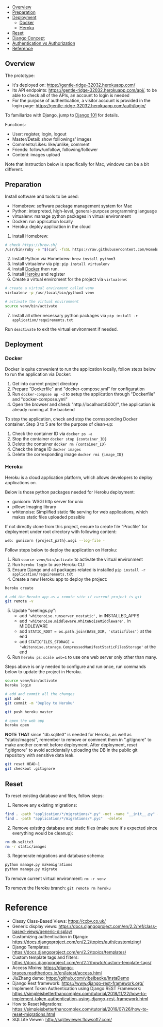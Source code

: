 
- [Overview](#overview)
- [Preparation](#preparation)
- [Deployment](#deployment)
    - [Docker](#docker)
    - [Heroku](#heroku)
- [Reset](#reset)
- [Django Concept](#django-concept)
- [Authentication vs Authorization](#authentication-vs-authorization)
- [Reference](#reference)



## Overview
The prototype:
- It's deployed on: https://gentle-ridge-32032.herokuapp.com/
- Its API endpoints: https://gentle-ridge-32032.herokuapp.com/api/, to be able to check all of the APIs, an account to login is needed
- For the purpose of authentication, a visitor account is provided in the login page: https://gentle-ridge-32032.herokuapp.com/auth/login/

To familiarize with Django, jump to [Django 101](django_101.md) for details.

Functions: 
- User: register, login, logout
- Master/Detail: show folllowings' images
- Comments/Likes: like/unlike, comment
- Friends: follow/unfollow, following/follower
- Content: images upload

Note that instruction below is specifically for Mac, windows can be a bit different.


## Preparation
Install software and tools to be used:
- Homebrew: software package management system for Mac
- Python: interpreted, high-level, general-purpose programming language
- virtualenv: manage python packages in virtual environment
- Docker: run application locally
- Heroku: deploy application in the cloud

1. Install Homebrew:
```sh
# check https://brew.sh/
/usr/bin/ruby -e "$(curl -fsSL https://raw.githubusercontent.com/Homebrew/install/master/install)"
```
2. Install Python via Homebrew: `brew install python3`
3. Install virtualenv via pip: `pip install virtualenv`
4. Install [Docker](https://www.docker.com/products/docker-desktop) then run. 
5. Install [Heroku](https://devcenter.heroku.com/articles/heroku-cli) and register
6. Create a virtual enviroment for the project via `virtualenv`:
```sh
# create a virtual enviroment called venv
virtualenv -p /usr/local/bin/python3 venv

# activate the virtual environment
source venv/bin/activate
```
7. Install all other necessary python packages via `pip install -r application/requirements.txt`

Run `deactivate` to exit the virtual environment if needed.


## Deployment
### Docker
Docker is quite convenient to run the application locally, follow steps below to run the application via Docker:
1. Get into current project directory
2. Prepare "Dockerfile" and "docker-compose.yml" for configuration
3. Run `docker-compose up -d` to setup the application through "Dockerfile" and "docker-compose.yml"
4. Open the browser and check "http://localhost:8000/", the application is already running at the backend

To stop the application, check and stop the corresponding Docker container. Step 3 to 5 are for the purpose of clean-up:
1. Check the container ID via `docker ps -a`
2. Stop the container `docker stop {container_ID}`
3. Delete the container `docker rm {container_ID}`
4. Check the image ID `docker images`
5. Delete the corresponding image `docker rmi {image_ID}`

### Heroku
Heroku is a cloud application platform, which allows developers to deploy applications on. 

Below is those python packages needed for Heroku deployment:
- gunicorn: WSGI http server for unix
- pillow: Imaging library
- whitenoise: Simplified static file serving for web applications, which makes static files uploaded possible

If not directly clone from this project, ensure to create file "Procfile" for deployment under root directory with following content:
```sh
web: gunicorn {project_path}.wsgi --log-file -
```

Follow steps below to deploy the application on Heroku:
1. Run `source venv/bin/activate` to activate the virtual environment
2. Run `heroku login` to use Heroku CLI
3. Ensure Django and all packages related is installed `pip install -r application/requirements.txt`
4. Create a new Heroku app to deploy the project: 
```sh
heroku create

# add the Heroku app as a remote site if current project is git
git remote -v
```
5. Update "seetings.py":
    - add `'whitenoise.runserver_nostatic',` in INSTALLED_APPS
    - add `'whitenoise.middleware.WhiteNoiseMiddleware',` in MIDDLEWARE
    - add `STATIC_ROOT = os.path.join(BASE_DIR, 'staticfiles')` at the end
    - add `STATICFILES_STORAGE = 'whitenoise.storage.CompressedManifestStaticFilesStorage'` at the end
6. Run `heroku ps:scale web=1` to use one web server only other than many.


Steps above is only needed to configure and run once, run commands below to update the project in Heroku.
```sh
source venv/bin/activate
heroku login

# add and commit all the changes
git add .
git commit -m "Deploy to Heroku"

git push heroku master

# open the web app
heroku open
```

__NOTE THAT__ since "db.sqlite3" is needed for Heroku, as well as "static/images/", remember to remove or comment them in ".gitignore" to make another commit before deployment. After deployment, reset ".gitignore" to avoid accidentally uploading the DB in the public git repository with sensitive data leak.
```sh
git reset HEAD~1
git checkout .gitignore
```


## Reset
To reset existing database and files, follow steps:
1. Remove any existing migrations:
```sh
find . -path "application/*/migrations/*.py" -not -name "__init__.py" -delete
find . -path "application/*/migrations/*.pyc"  -delete
```
2. Remove existing database and static files (make sure it's expected since everything would be cleanup):
```sh
rm db.sqlite3
rm -r static/images
```
3. Regenerate migrations and database schema:
```sh
python manage.py makemigrations
python manage.py migrate
```

To remove current virtual environment: `rm -r venv`

To remove the Heroku branch: `git remote rm heroku`



# Reference
- Classy Class-Based Views: https://ccbv.co.uk/
- Generic display views: https://docs.djangoproject.com/en/2.2/ref/class-based-views/generic-display/
- Customizing authentication in Django: https://docs.djangoproject.com/en/2.2/topics/auth/customizing/
- Django Templates: https://docs.djangoproject.com/en/2.2/topics/templates/
- Custom template tags and filters: https://docs.djangoproject.com/en/2.2/howto/custom-template-tags/
- Access Mixins: https://django-braces.readthedocs.io/en/latest/access.html
- JiuZhang demo: https://github.com/yibeibaoke/InstaDemo
- Django Rest framework: https://www.django-rest-framework.org/
- Implement Token Authentication using Django REST Framework: https://simpleisbetterthancomplex.com/tutorial/2018/11/22/how-to-implement-token-authentication-using-django-rest-framework.html
- How to Reset Migrations: https://simpleisbetterthancomplex.com/tutorial/2016/07/26/how-to-reset-migrations.html
- SQLLite Viewer: http://sqliteviewer.flowsoft7.com/
